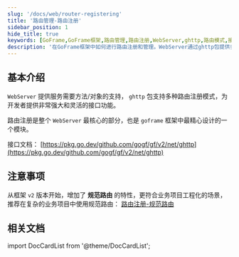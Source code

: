 ```yaml
---
slug: '/docs/web/router-registering'
title: '路由管理-路由注册'
sidebar_position: 1
hide_title: true
keywords: [GoFrame,GoFrame框架,路由管理,路由注册,WebServer,ghttp,路由模式,接口功能,规范路由,goframe]
description: '在GoFrame框架中如何进行路由注册和管理。WebServer通过ghttp包提供多种路由注册模式，提供强大的接口功能。特别是从框架v2版本开始，加入了规范路由的特性，旨在增强项目的工程化能力和复杂业务场景的适配。建议开发者在复杂业务中使用规范路由。'
---
```


## 基本介绍

`WebServer` 提供服务需要方法/对象的支持， `ghttp` 包支持多种路由注册模式，为开发者提供非常强大和灵活的接口功能。

路由注册是整个 `WebServer` 最核心的部分，也是 `goframe` 框架中最精心设计的一个模块。

接口文档： [https://pkg.go.dev/github.com/gogf/gf/v2/net/ghttp](https://pkg.go.dev/github.com/gogf/gf/v2/net/ghttp)

## 注意事项

从框架 `v2` 版本开始，增加了 **规范路由** 的特性，更符合业务项目工程化的场景，推荐在复杂的业务项目中使用规范路由： [路由注册-规范路由](路由注册-规范路由/路由注册-规范路由.md)

## 相关文档
import DocCardList from '@theme/DocCardList';

<DocCardList />